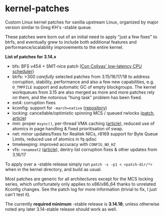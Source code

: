 kernel-patches
==============

Custom Linux kernel patches for vanilla upstream Linux, organized by major
version similar to Greg KH's -stable queue.

These patches were born out of an initial need to apply "just a few fixes"
to btrfs, and eventually grew to include both additional features and
performance/scalability improvements to the entire kernel.

**List of patches for 3.14.x**

- bfs: BFS v454 + SMT-nice patch ([Con Colivas' low-latency CPU scheduler](http://ck-hack.blogspot.com/))
- btrfs: >300 _carefully_ selected patches from 3.15/16/17/18 to address corruption, stability, performance and also a few new capabilities, e.g. `O_TMPFILE` support and automatic GC of empty blockgroups. The kernel workqueues from 3.15 are also merged as more and more patches rely on them, and the notorious "hung task" problem has been fixed.
- ext4: corruption fixes
- kconfig: support for `-march=native` ([repository](https://github.com/graysky2/kernel_gcc_patch))
- locking: cancellable/optimistic spinning MCS / queued rwlocks ([patch](http://bit.ly/Xq41R6), [article]( http://lwn.net/Articles/590243/))
- mm: proper `msync()`, per-thread VMA caching ([article](http://lwn.net/Articles/589475/)), reduced use of atomics in page handling & fixed prioritisation of swap.
- net: minor updates/fixes for Realtek NICs, r8169 support for Byte Queue Limits, reduced use of atomics in fq qdisc
- timekeeping: improved accuracy with `CONFIG_NO_HZ`
- vfs: `renameat2` ([article](http://lwn.net/Articles/592952/)), dentry list corruption fixes & other updates from 3.16/17

To apply over a -stable release simply run `patch -s -p1 < <patch-dir/*>` when
in the kernel directory, and build as usual.

Most patches are generic for all architectures except for the MCS locking series,
which unfortunately only applies to x86/x86_64 thanks to unrelated Kconfig changes.
See the patch log for more information (trivial to fix, I just can't test it).

The currently **required minimum** -stable release is **3.14.18**; unless otherwise
noted any later 3.14-stable release should work as well.
